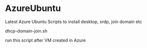 # AzureUbuntu
Latest Azure Ubuntu Scripts to install desktop, xrdp, join domain etc

dhcp-domain-join.sh

run this script after VM created in Azure
